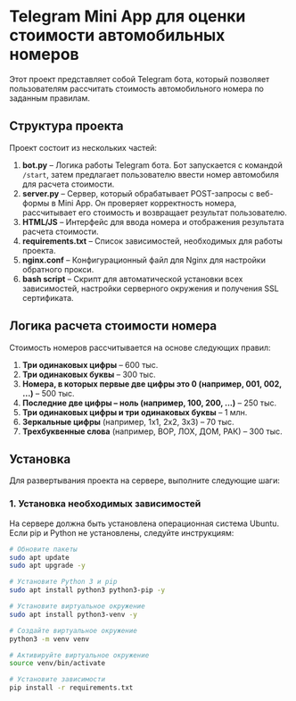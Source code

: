 # Telegram Mini App для оценки стоимости автомобильных номеров

Этот проект представляет собой Telegram бота, который позволяет пользователям рассчитать стоимость автомобильного номера по заданным правилам.

## Структура проекта

Проект состоит из нескольких частей:

1. **bot.py** – Логика работы Telegram бота. Бот запускается с командой `/start`, затем предлагает пользователю ввести номер автомобиля для расчета стоимости.
2. **server.py** – Сервер, который обрабатывает POST-запросы с веб-формы в Mini App. Он проверяет корректность номера, рассчитывает его стоимость и возвращает результат пользователю.
3. **HTML/JS** – Интерфейс для ввода номера и отображения результата расчета стоимости.
4. **requirements.txt** – Список зависимостей, необходимых для работы проекта.
5. **nginx.conf** – Конфигурационный файл для Nginx для настройки обратного прокси.
6. **bash script** – Скрипт для автоматической установки всех зависимостей, настройки серверного окружения и получения SSL сертификата.

## Логика расчета стоимости номера

Стоимость номеров рассчитывается на основе следующих правил:

1. **Три одинаковых цифры** – 600 тыс.
2. **Три одинаковых буквы** – 300 тыс.
3. **Номера, в которых первые две цифры это 0 (например, 001, 002, ...)** – 500 тыс.
4. **Последние две цифры – ноль (например, 100, 200, ...)** – 250 тыс.
5. **Три одинаковых цифры и три одинаковых буквы** – 1 млн.
6. **Зеркальные цифры** (например, 1x1, 2x2, 3x3) – 70 тыс.
7. **Трехбуквенные слова** (например, ВОР, ЛОХ, ДОМ, РАК) – 300 тыс.

## Установка

Для развертывания проекта на сервере, выполните следующие шаги:

### 1. Установка необходимых зависимостей

На сервере должна быть установлена операционная система Ubuntu. Если pip и Python не установлены, следуйте инструкциям:

```bash
# Обновите пакеты
sudo apt update
sudo apt upgrade -y

# Установите Python 3 и pip
sudo apt install python3 python3-pip -y

# Установите виртуальное окружение
sudo apt install python3-venv -y

# Создайте виртуальное окружение
python3 -m venv venv

# Активируйте виртуальное окружение
source venv/bin/activate

# Установите зависимости
pip install -r requirements.txt

